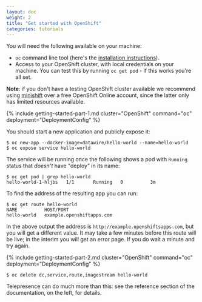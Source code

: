 ```yaml
---
layout: doc
weight: 2
title: "Get started with OpenShift"
categories: tutorials
---
```


<link rel="stylesheet" href="{{ "/css/mermaid.css" | prepend: site.baseurl }}">
<script src="{{ "/js/mermaid.min.js" | prepend: site.baseurl }}"></script>
<script>mermaid.initialize({
   startOnLoad: true,
   cloneCssStyles: false,
 });
</script>

You will need the following available on your machine:

* `oc` command line tool (here's the [installation instructions](https://docs.openshift.org/latest/cli_reference/get_started_cli.html)).
* Access to your OpenShift cluster, with local credentials on your machine.
  You can test this by running `oc get pod` - if this works you're all set.

**Note**: if you don't have a testing OpenShift cluster available we recommend using [minishift](https://docs.openshift.org/latest/minishift/index.html) over a free OpenShift Online account, since the latter only has limited resources available.

{% include getting-started-part-1.md cluster="OpenShift" command="oc" deployment="DeploymentConfig" %}

You should start a new application and publicly expose it:

```console
$ oc new-app --docker-image=datawire/hello-world --name=hello-world
$ oc expose service hello-world
```

The service will be running once the following shows a pod with `Running` status that *doesn't* have "deploy" in its name:

```console
$ oc get pod | grep hello-world
hello-world-1-hljbs   1/1       Running   0          3m
```

To find the address of the resulting app you can run:

```console
$ oc get route hello-world
NAME          HOST/PORT
hello-world   example.openshiftapps.com
```

In the above output the address is `http://example.openshiftsapps.com`, but you will get a different value.
It may take a few minutes before this route will be live; in the interim you will get an error page.
If you do wait a minute and try again.

{% include getting-started-part-2.md cluster="OpenShift" command="oc" deployment="DeploymentConfig" %}

```console
$ oc delete dc,service,route,imagestream hello-world
```

Telepresence can do much more than this: see the reference section of the documentation, on the left, for details.
